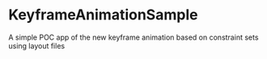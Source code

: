 # KeyframeAnimationSample

A simple POC app of the new keyframe animation based on constraint sets using layout files
